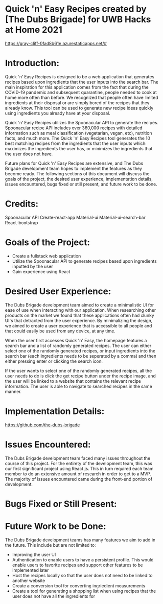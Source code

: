 # Quick 'n' Easy Recipes created by [The Dubs Brigade] for UWB Hacks at Home 2021

https://gray-cliff-0fad8b61e.azurestaticapps.net/#

# Introduction:

Quick 'n' Easy Recipes is designed to be a web application that generates recipes based upon ingredients that the user inputs into the search bar.  The main inspiration for this application comes from the fact that during the COVID-19 pandemic and subsequent quarantine, people needed to cook at home more often than before. We recognized that people often have limited ingredients at their disposal or are simply bored of the recipes that they already know. This tool can be used to generate new recipe ideas quickly using ingredients you already have at your disposal.

Quick 'n' Easy Recipes utilizes the Spoonacular API to generate the recipes. Spoonacular recipe API includes over 360,000 recipes with detailed information such as meal classification (vegetarian, vegan, etc), nutrition facts, and much more. The Quick 'n' Easy Recipes tool generates the 10 best matching recipes from the ingredients that the user inputs which maximizes the ingredients the user has, or minimizes the ingredients that the user does not have.

Future plans for Quick 'n' Easy Recipes are extensive, and The Dubs Brigade development team hopes to implement the features as they become ready. The following sections of this document will discuss the goals of the project, the desired user experience, implementation details, issues encountered, bugs fixed or still present, and future work to be done.

# Credits:
Spoonacular API
Create-react-app
Material-ui
Material-ui-search-bar
React-bootstrap

# Goals of the Project:

- Create a fullstack web application
- Utilize the Spoonacular API to generate recipes based upon ingredients inputted by the user
- Gain experience using React


# Desired User Experience:

The Dubs Brigade development team aimed to create a minimalistic UI for ease of use when interacting with our application.  When researching other products on the market we found that these applications often had clunky UI's that detracted from the user experience. By minimalizing the design, we aimed to create a user experience that is accessible to all people and that could easily be used from any device, at any time.

When the user first accesses Quick 'n' Easy, the homepage features a search bar and a list of randomly generated recipes. The user can either select one of the randomly generated recipes, or input ingredients into the search bar (each ingredients needs to be seperated by a comma) and then either pressing enter or clicking the search icon. 

If the user wants to select one of the randomly generated recipes, all the user needs to do is click the get recipe button under the recipe image, and the user will be linked to a website that contains the relevant recipe information. The user is able to navigate to searched recipes in the same manner.

# Implementation Details:

https://github.com/the-dubs-brigade


# Issues Encountered:

The Dubs Brigade development team faced many issues throughout the course of this project. For the entirety of the development team, this was our first significant project using React.js.  This in turn required each team member to do an extensive amount of research in order to get to a MVP. The majority of issues encountered came during the front-end portion of development.

# Bugs Fixed or Still Present:



# Future Work to be Done:

The Dubs Brigade development teams has many features we aim to add in the future. This include but are not limited to:

- Improving the user UI
- Authentication to enable users to have a persistent profile. This would enable users to favorite recipes and support other features to be implemented later
- Host the recipes locally so that the user does not need to be linked to another website
- Create a conversion tool for converting ingriedient measurements
- Create a tool for generating a shopping list when using recipes that the user does not have all the ingredients for
